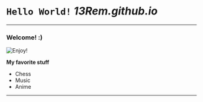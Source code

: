 # `Hello World!` *13Rem.github.io*
---
### Welcome! :)

![`Enjoy!`](https://img1.ak.crunchyroll.com/i/spire4/4982640e3a58f958bdc0c304ab66de7e1643613706_large.jpg)

**My favorite stuff**
- Chess
- Music
- Anime
---

